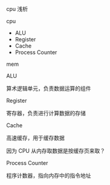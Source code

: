 cpu 浅析

cpu 

* ALU
* Register
* Cache
* Process Counter



mem



ALU

算术逻辑单元，负责数据运算的组件



Register

寄存器，负责进行计算数据的存储



Cache

高速缓存，用于缓存数据

因为 CPU 从内存取数据是按缓存页来取？



Process Counter

程序计数器，指向内存中的指令地址

